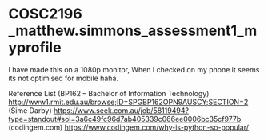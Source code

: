 # COSC2196 _matthew.simmons_assessment1_myprofile

I have made this on a 1080p monitor, When I checked on my phone it seems its not optimised for mobile haha.

Reference List
(BP162 – Bachelor of Information Technology) http://www1.rmit.edu.au/browse;ID=SPGBP162OPN9AUSCY;SECTION=2
(Sime Darby) https://www.seek.com.au/job/58119494?type=standout#sol=3a6c49fc96d7ab405339c066ee0006bc35cf977b
(codingem.com)
https://www.codingem.com/why-is-python-so-popular/
